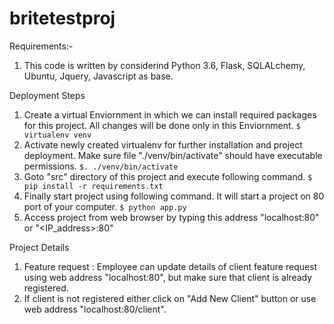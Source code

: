 # britetestproj

Requirements:-
  1. This code is written by considerind Python 3.6, Flask, SQLALchemy, Ubuntu, Jquery, Javascript  as base.

Deployment Steps
 
  1. Create a virtual Enviornment in which we can install required packages for this project. All changes will be done only in this Enviornment.
     `$ virtualenv venv`
  2. Activate newly created virtualenv for further installation and project deployment. Make sure file "./venv/bin/activate" should have executable permissions.
     `$. ./venv/bin/activate`
  3. Goto "src" directory of this project and execute following command.
    `$ pip install -r requirements.txt`
  4. Finally start project using following command. It will start a project on 80 port of your computer. 
     `$ python app.py`
  5. Access project from web browser by typing this address "localhost:80" or "<IP_address>:80"
  

Project Details
   1. Feature request : Employee can update details of client feature request using web address "localhost:80", but make sure that client is already registered.
   2. If client is not registered either click on "Add New Client" button or use web address "localhost:80/client".
   
  
